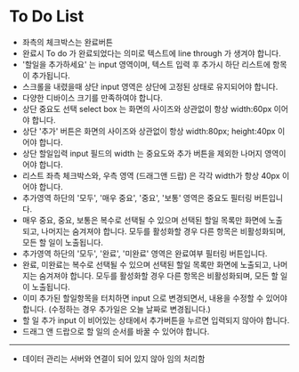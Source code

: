# To Do List

- 좌측의 체크박스는 완료버튼
- 완료시 To do 가 완료되었다는 의미로 텍스트에 line through 가 생겨야 합니다.
- '할일을 추가하세요' 는 input 영역이며, 텍스트 입력 후 추가시 하단 리스트에 항목이 추가됩니다.
- 스크롤을 내렸을때 상단 input 영역은 상단에 고정된 상태로 유지되어야 합니다.
- 다양한 디바이스 크기를 만족하여야 합니다.
- 상단 중요도 선택 select box 는 화면의 사이즈와 상관없이 항상 width:60px 이어야 합니다.
- 상단 '추가' 버튼은 화면의 사이즈와 상관없이 항상 width:80px; height:40px 이어야 합니다.
- 상단 할일입력 input 필드의 width 는 중요도와 추가 버튼을 제외한 나머지 영역이어야 합니다.
- 리스트 좌측 체크박스와, 우측 영역 (드래그앤 드랍) 은 각각 width가 항상 40px 이어야 합니다.
- 추가영역 하단의 '모두', '매우 중요', '중요', '보통' 영역은 중요도 필터링 버튼입니다. 
- 매우 중요, 중요, 보통은 복수로 선택될 수 있으며 선택된 할일 목록만 화면에 노출되고, 나머지는 숨겨져야 합니다. 모두를 활성화할 경우 다른 항목은 비활성화되며, 모든 할 일이 노출됩니다.
- 추가영역 하단의 '모두', '완료', '미완료' 영역은 완료여부 필터링 버튼입니다.
- 완료, 미완료는 복수로 선택될 수 있으며 선택된 할일 목록만 화면에 노출되고, 나머지는 숨겨져야 합니다. 모두를 활성화할 경우 다른 항목은 비활성화되며, 모든 할 일이 노출됩니다.
- 이미 추가된 할일항목을 터치하면 input 으로 변경되면서, 내용을 수정할 수 있어야 합니다. (수정하는 경우 추가일은 오늘 날짜로 변경됩니다.)
- 할 일 추가 input 이 비어있는 상태에서 추가버튼을 누르면 입력되지 않아야 합니다.
- 드래그 앤 드랍으로 할 일의 순서를 바꿀 수 있어야 합니다.

---

- 데이터 관리는 서버와 연결이 되어 있지 않아 임의 처리함
